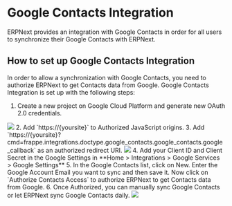 <!-- add-breadcrumbs -->
# Google Contacts Integration

ERPNext provides an integration with Google Contacts in order for all users to synchronize their Google Contacts with ERPNext.


## How to set up Google Contacts Integration

In order to allow a synchronization with Google Contacts, you need to authorize ERPNext to get Contacts data from Google. Google Contacts Integration is set up with the following steps:

1. Create a new project on Google Cloud Platform and generate new OAuth 2.0 credentials.
<img class="screenshot" src="/docs/assets/img/erpnext_integrations/google_contacts_project_creation.gif">
2. Add `https://{yoursite}` to Authorized JavaScript origins.
3. Add `https://{yoursite}?cmd=frappe.integrations.doctype.google_contacts.google_contacts.google_callback` as an authorized redirect URI.
<img class="screenshot" src="/docs/assets/img/erpnext_integrations/google_contacts_oauth.gif">
4. Add your Client ID and Client Secret in the Google Settings in **Home > Integrations > Google Services > Google Settings**
5. In the Google Contacts list, click on New. Enter the Google Account Email you want to sync and then save it. Now click on `Authorize Contacts Access` to authorize ERPNext to get Contacts data from Google.
6. Once Authorized, you can manually sync Google Contacts or let ERPNext sync Google Contacts daily.
<img class="screenshot" src="/docs/assets/img/erpnext_integrations/google_contacts_sync.gif">
